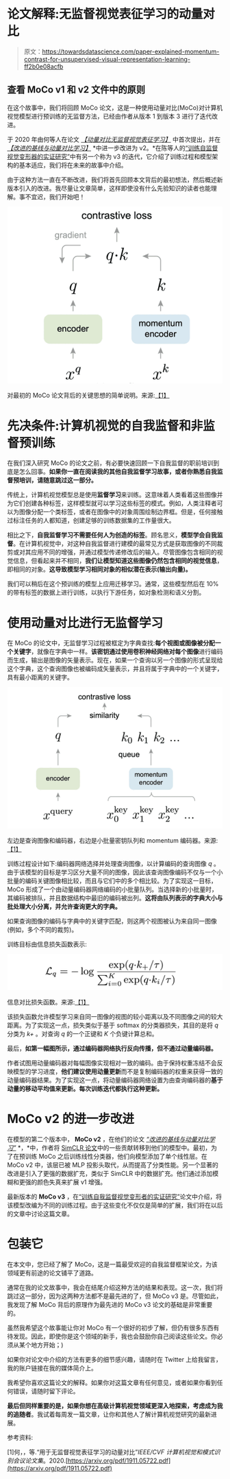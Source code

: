 # 论文解释:无监督视觉表征学习的动量对比

> 原文：<https://towardsdatascience.com/paper-explained-momentum-contrast-for-unsupervised-visual-representation-learning-ff2b0e08acfb>

## 查看 MoCo v1 和 v2 文件中的原则

在这个故事中，我们将回顾 MoCo 论文，这是一种使用动量对比(MoCo)对计算机视觉模型进行预训练的无监督方法，已经由作者从版本 1 到版本 3 进行了迭代改进。

于 2020 年由何等人在论文 [*【动量对比无监督视觉表征学习】*](https://arxiv.org/pdf/1911.05722.pdf) 中首次提出，并在 [*【改进的基线与动量对比学习】*](https://arxiv.org/pdf/2003.04297.pdf) *中进一步改进为 v2。*在陈等人的[“训练自监督视觉变形器的实证研究”](https://arxiv.org/pdf/2104.02057.pdf)中有另一个称为 v3 的迭代，它介绍了训练过程和模型架构的基本适应，我们将在未来的故事中介绍。

由于这种方法一直在不断改进，我们将首先回顾本文背后的最初想法，然后概述新版本引入的改进。我尽量让文章简单，这样即使没有什么先验知识的读者也能理解。事不宜迟，我们开始吧！

![](img/5f6ec6d7a04d4f0e8951896923ed5131.png)

对最初的 MoCo 论文背后的关键思想的简单说明。来源:[【1】](https://arxiv.org/pdf/1911.05722.pdf)

# 先决条件:计算机视觉的自我监督和非监督预训练

在我们深入研究 MoCo 的论文之前，有必要快速回顾一下自我监督的职前培训到底是怎么回事。**如果你一直在阅读我的其他自我监督学习故事，或者你熟悉自我监督预培训，请随意跳过这一部分。**

传统上，计算机视觉模型总是使用**监督学习**来训练。这意味着人类看着这些图像并为它们创建各种标签，这样模型就可以学习这些标签的模式。例如，人类注释者可以为图像分配一个类标签，或者在图像中的对象周围绘制边界框。但是，任何接触过标注任务的人都知道，创建足够的训练数据集的工作量很大。

相比之下，**自我监督学习不需要任何人为创造的标签**。顾名思义，**模型学会自我监督**。在计算机视觉中，对这种自我监督进行建模的最常见方式是获取图像的不同裁剪或对其应用不同的增强，并通过模型传递修改后的输入。尽管图像包含相同的视觉信息，但看起来并不相同，**我们让模型知道这些图像仍然包含相同的视觉信息**，即相同的对象。**这导致模型学习相同对象的相似潜在表示(输出向量)。**

我们可以稍后在这个预训练的模型上应用迁移学习。通常，这些模型然后在 10%的带有标签的数据上进行训练，以执行下游任务，如对象检测和语义分割。

# 使用动量对比进行无监督学习

在 MoCo 的论文中，无监督学习过程被框定为字典查找:**每个视图或图像被分配一个关键字**，就像在字典中一样。**该密钥通过使用卷积神经网络对每个图像**进行编码而生成，输出是图像的矢量表示。现在，如果一个查询以另一个图像的形式呈现给这个字典，这个查询图像也被编码成矢量表示，并且将属于字典中的一个关键字，具有最小距离的关键字。

![](img/26c72a5d58d9ff56990497a7b6d9a6bf.png)

左边是查询图像和编码器，右边是小批量密钥队列和 momentum 编码器。来源:[【1】](https://arxiv.org/pdf/1911.05722.pdf)

训练过程设计如下:编码器网络选择并处理查询图像，以计算编码的查询图像 *q* 。由于该模型的目标是学习区分大量不同的图像，因此该查询图像编码不仅与一个小批量的编码关键图像相比较，而且与它们中的多个相比较。为了实现这一目标，MoCo 形成了一个由动量编码器网络编码的小批量队列。当选择新的小批量时，其编码被排队，并且数据结构中最旧的编码被出列。**这将由队列表示的字典大小与批处理大小分离，并允许查询更大的字典。**

如果查询图像的编码与字典中的关键字匹配，则这两个视图被认为来自同一图像(例如，多个不同的裁剪)。

训练目标由信息损失函数表示:

![](img/942b535f666b8b55def5248a58a52242.png)

信息对比损失函数。来源:[【1】](https://arxiv.org/pdf/1911.05722.pdf)

该损失函数允许模型学习来自同一图像的视图的较小距离以及不同图像之间的较大距离。为了实现这一点，损失类似于基于 softmax 的分类器损失，其目的是将 *q* 分类为 *k+* 。对查询 *q* 的一个正键和 *K* 个负键计算总和。

最后，**如第一幅图所示，通过编码器网络执行反向传播，但不通过动量编码器。**

作者试图用动量编码器对每幅图像实现相对一致的编码。由于保持权重冻结不会反映模型的学习进度，**他们建议使用动量更新**而不是复制编码器的权重来获得一致的动量编码器结果。为了实现这一点，将动量编码器网络设置为由查询编码器的**基于动量的移动平均值来更新。每次训练迭代都执行这种更新。**

# MoCo v2 的进一步改进

在模型的第二个版本中， **MoCo v2** ，在他们的论文 [*“改进的基线与动量对比学习”*](https://arxiv.org/pdf/2003.04297.pdf) *，*中，作者将 [SimCLR 论文](/paper-explained-a-simple-framework-for-contrastive-learning-of-visual-representations-6a2a63bfa703)中的一些贡献转移到他们的模型中。最初，为了在预训练 MoCo 之后训练线性分类器，他们向模型添加了单个线性层。在 MoCo v2 中，该层已被 MLP 投影头取代，从而提高了分类性能。另一个显著的改进是引入了更强的数据扩充，类似于 SimCLR 中的数据扩充。他们通过添加模糊和更强的颜色失真来扩展 v1 增强。

最新版本的 **MoCo v3** ，在[“训练自我监督视觉变形者的实证研究”](https://arxiv.org/pdf/2104.02057.pdf)论文中介绍，将该模型改编为不同的训练过程。由于这些变化不仅仅是简单的扩展，我们将在以后的文章中讨论这篇文章。

# 包装它

在本文中，您已经了解了 MoCo，这是一篇最受欢迎的自我监督框架论文，为该领域更有前途的论文铺平了道路。

通常在我的论文故事中，我会在结尾介绍这种方法的结果和表现。这一次，我们将跳过这一部分，因为这两种方法都不是最先进的了，但 MoCo v3 是。尽管如此，我发现了解 MoCo 背后的原理作为最先进的 MoCo v3 论文的基础是非常重要的。

虽然我希望这个故事能让你对 MoCo 有一个很好的初步了解，但仍有很多东西有待发现。因此，即使你是这个领域的新手，我也会鼓励你自己阅读这些论文。你必须从某个地方开始；)

如果你对论文中介绍的方法有更多的细节感兴趣，请随时在 Twitter 上给我留言，我的账户链接在我的媒体简介上。

我希望你喜欢这篇论文的解释。如果你对这篇文章有任何意见，或者如果你看到任何错误，请随时留下评论。

**最后但同样重要的是，如果你想在高级计算机视觉领域更深入地探索，考虑成为我的追随者**。我试着每周发一篇文章，让你和其他人了解计算机视觉研究的最新进展。

参考资料:

[1]何，，等.“用于无监督视觉表征学习的动量对比”*IEEE/CVF 计算机视觉和模式识别会议论文集*。2020.[https://arxiv.org/pdf/1911.05722.pdf](https://arxiv.org/pdf/1911.05722.pdf)